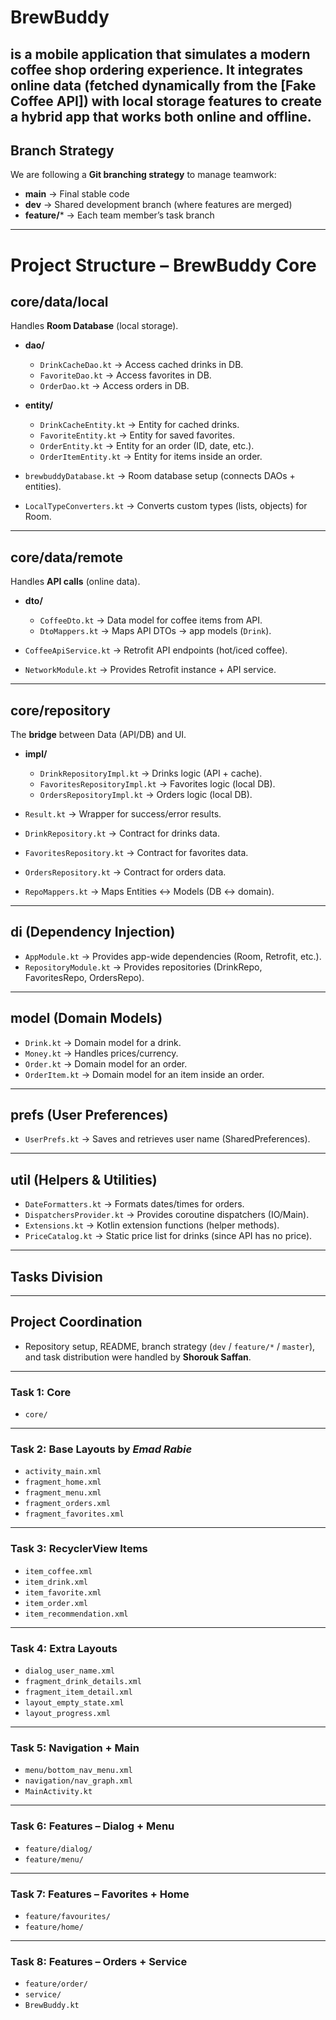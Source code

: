 # BrewBuddy 
is a mobile application that simulates a modern coffee shop ordering experience. It integrates online data (fetched dynamically from the [Fake Coffee API]) with local storage features to create a hybrid app that works both online and offline.
---
## Branch Strategy

We are following a **Git branching strategy** to manage teamwork:

- **main** → Final stable code  
- **dev** → Shared development branch (where features are merged)  
- **feature/*** → Each team member’s task branch  

---
# Project Structure – BrewBuddy Core 

## core/data/local  
Handles **Room Database** (local storage).  

- **dao/**  
  - `DrinkCacheDao.kt` → Access cached drinks in DB.  
  - `FavoriteDao.kt` → Access favorites in DB.  
  - `OrderDao.kt` → Access orders in DB.  

- **entity/**  
  - `DrinkCacheEntity.kt` → Entity for cached drinks.  
  - `FavoriteEntity.kt` → Entity for saved favorites.  
  - `OrderEntity.kt` → Entity for an order (ID, date, etc.).  
  - `OrderItemEntity.kt` → Entity for items inside an order.  

- `brewbuddyDatabase.kt` → Room database setup (connects DAOs + entities).  
- `LocalTypeConverters.kt` → Converts custom types (lists, objects) for Room.  

---

## core/data/remote  
Handles **API calls** (online data).  

- **dto/**  
  - `CoffeeDto.kt` → Data model for coffee items from API.  
  - `DtoMappers.kt` → Maps API DTOs → app models (`Drink`).  

- `CoffeeApiService.kt` → Retrofit API endpoints (hot/iced coffee).  
- `NetworkModule.kt` → Provides Retrofit instance + API service.  

---

## core/repository  
The **bridge** between Data (API/DB) and UI.  

- **impl/**  
  - `DrinkRepositoryImpl.kt` → Drinks logic (API + cache).  
  - `FavoritesRepositoryImpl.kt` → Favorites logic (local DB).  
  - `OrdersRepositoryImpl.kt` → Orders logic (local DB).  

- `Result.kt` → Wrapper for success/error results.  
- `DrinkRepository.kt` → Contract for drinks data.  
- `FavoritesRepository.kt` → Contract for favorites data.  
- `OrdersRepository.kt` → Contract for orders data.  
- `RepoMappers.kt` → Maps Entities ↔ Models (DB ↔ domain).  

---

## di (Dependency Injection)  
- `AppModule.kt` → Provides app-wide dependencies (Room, Retrofit, etc.).  
- `RepositoryModule.kt` → Provides repositories (DrinkRepo, FavoritesRepo, OrdersRepo).  

---

## model (Domain Models)  
- `Drink.kt` → Domain model for a drink.  
- `Money.kt` → Handles prices/currency.  
- `Order.kt` → Domain model for an order.  
- `OrderItem.kt` → Domain model for an item inside an order.  

---

## prefs (User Preferences)  
- `UserPrefs.kt` → Saves and retrieves user name (SharedPreferences).  

---

## util (Helpers & Utilities)  
- `DateFormatters.kt` → Formats dates/times for orders.  
- `DispatchersProvider.kt` → Provides coroutine dispatchers (IO/Main).  
- `Extensions.kt` → Kotlin extension functions (helper methods).  
- `PriceCatalog.kt` → Static price list for drinks (since API has no price).  
---

## Tasks Division
---
## Project Coordination

- Repository setup, README, branch strategy (`dev` / `feature/*` / `master`), and task distribution were handled by **Shorouk Saffan**.
---
### Task 1: Core
- `core/`

---

### Task 2: Base Layouts by ***Emad Rabie***
- `activity_main.xml`  
- `fragment_home.xml`  
- `fragment_menu.xml`  
- `fragment_orders.xml`  
- `fragment_favorites.xml`  

---

### Task 3: RecyclerView Items
- `item_coffee.xml`  
- `item_drink.xml`  
- `item_favorite.xml`  
- `item_order.xml`  
- `item_recommendation.xml`  

---

### Task 4: Extra Layouts
- `dialog_user_name.xml`  
- `fragment_drink_details.xml`  
- `fragment_item_detail.xml`  
- `layout_empty_state.xml`  
- `layout_progress.xml`  

---

### Task 5: Navigation + Main
- `menu/bottom_nav_menu.xml`  
- `navigation/nav_graph.xml`  
- `MainActivity.kt`  

---

### Task 6: Features – Dialog + Menu
- `feature/dialog/`  
- `feature/menu/`  

---

### Task 7: Features – Favorites + Home
- `feature/favourites/`  
- `feature/home/`  

---

### Task 8: Features – Orders + Service
- `feature/order/`  
- `service/`  
- `BrewBuddy.kt`  

